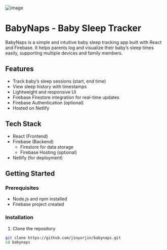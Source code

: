 ![image](https://github.com/user-attachments/assets/57cb5afa-50fe-4e25-af96-c88b1a724587)

# BabyNaps - Baby Sleep Tracker

BabyNaps is a simple and intuitive baby sleep tracking app built with React and Firebase. It helps parents log and visualize their baby’s sleep times easily, supporting multiple devices and family members.

## Features

- Track baby’s sleep sessions (start, end time)
- View sleep history with timestamps
- Lightweight and responsive UI
- Firebase Firestore integration for real-time updates
- Firebase Authentication (optional)
- Hosted on Netlify

## Tech Stack

- React (Frontend)
- Firebase (Backend)
  - Firestore for data storage
  - Firebase Hosting (optional)
- Netlify (for deployment)

## Getting Started

### Prerequisites

- Node.js and npm installed
- Firebase project created

### Installation

1. Clone the repository

```bash
git clone https://github.com/jinyorjin/babynaps.git
cd babynaps

